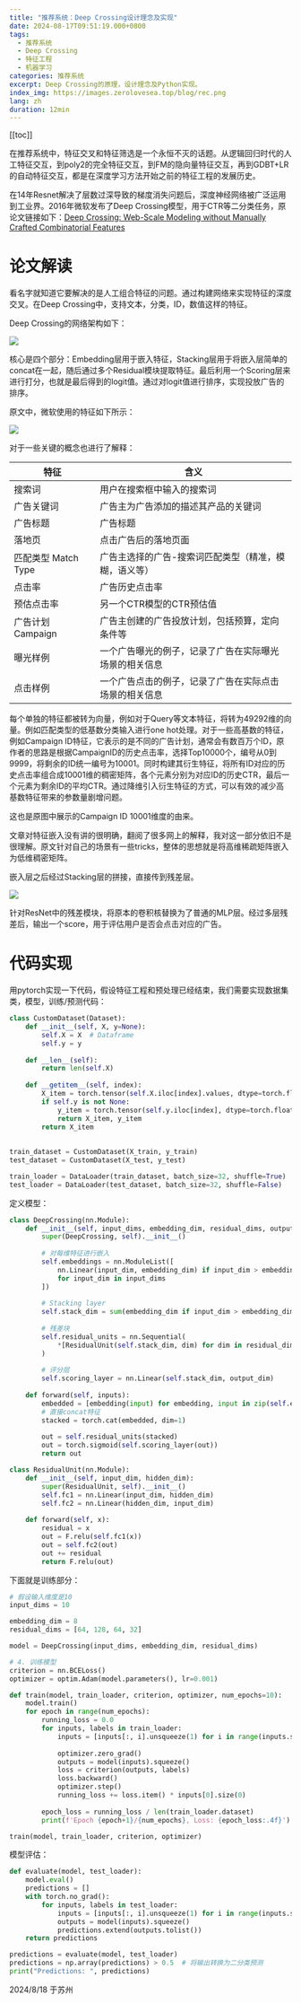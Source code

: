 ```yaml
---
title: "推荐系统：Deep Crossing设计理念及实现"
date: 2024-08-17T09:51:19.000+0800
tags:
  - 推荐系统
  - Deep Crossing
  - 特征工程
  - 机器学习
categories: 推荐系统
excerpt: Deep Crossing的原理，设计理念及Python实现。
index_img: https://images.zerolovesea.top/blog/rec.png
lang: zh
duration: 12min
---
```

[[toc]]

在推荐系统中，特征交叉和特征筛选是一个永恒不灭的话题。从逻辑回归时代的人工特征交互，到poly2的完全特征交互，到FM的隐向量特征交互，再到GDBT+LR的自动特征交互，都是在深度学习方法开始之前的特征工程的发展历史。

在14年Resnet解决了层数过深导致的梯度消失问题后，深度神经网络被广泛运用到工业界。2016年微软发布了Deep Crossing模型，用于CTR等二分类任务，原论文链接如下：[Deep Crossing: Web-Scale Modeling without
Manually Crafted Combinatorial Features
](https://www.kdd.org/kdd2016/papers/files/adf0975-shanA.pdf)

# 论文解读

看名字就知道它要解决的是人工组合特征的问题。通过构建网络来实现特征的深度交叉。在Deep Crossing中，支持文本，分类，ID，数值这样的特征。

Deep Crossing的网络架构如下：

![](https://images.zerolovesea.top/blog/240818-1.png)

核心是四个部分：Embedding层用于嵌入特征，Stacking层用于将嵌入层简单的concat在一起，随后通过多个Residual模块提取特征。最后利用一个Scoring层来进行打分，也就是最后得到的logit值。通过对logit值进行排序，实现投放广告的排序。

原文中，微软使用的特征如下所示：

![](https://images.zerolovesea.top/blog/240818-2.png)

对于一些关键的概念也进行了解释：

| 特征       | 含义                                                   |
| ---------- | ------------------------------------------------------ |
| 搜索词     | 用户在搜索框中输入的搜索词                             |
| 广告关键词 | 广告主为广告添加的描述其产品的关键词                   |
| 广告标题   | 广告标题                                               |
| 落地页     | 点击广告后的落地页面                                   |
| 匹配类型 Match Type   | 广告主选择的广告-搜索词匹配类型（精准，模糊，语义等）  |
| 点击率     | 广告历史点击率                                         |
| 预估点击率 | 另一个CTR模型的CTR预估值                               |
| 广告计划 Campaign   | 广告主创建的广告投放计划，包括预算，定向条件等         |
| 曝光样例   | 一个广告曝光的例子，记录了广告在实际曝光场景的相关信息 |
| 点击样例   | 一个广告点击的例子，记录了广告在实际点击场景的相关信息 |


每个单独的特征都被转为向量，例如对于Query等文本特征，将转为49292维的向量。例如匹配类型的低基数分类输入进行one hot处理。对于一些高基数的特征，例如Campaign ID特征，它表示的是不同的广告计划，通常会有数百万个ID，原作者的思路是根据CampaignID的历史点击率，选择Top10000个，编号从0到9999，将剩余的ID统一编号为10001。同时构建其衍生特征，将所有ID对应的历史点击率组合成10001维的稠密矩阵，各个元素分别为对应ID的历史CTR，最后一个元素为剩余ID的平均CTR。通过降维引入衍生特征的方式，可以有效的减少高基数特征带来的参数量剧增问题。

这也是原图中展示的Campaign ID 10001维度的由来。

文章对特征嵌入没有讲的很明确，翻阅了很多网上的解释，我对这一部分依旧不是很理解。原文针对自己的场景有一些tricks，整体的思想就是将高维稀疏矩阵嵌入为低维稠密矩阵。

嵌入层之后经过Stacking层的拼接，直接传到残差层。

![](https://images.zerolovesea.top/blog/240818-3.png)

针对ResNet中的残差模块，将原本的卷积核替换为了普通的MLP层。经过多层残差后，输出一个score，用于评估用户是否会点击对应的广告。

# 代码实现

用pytorch实现一下代码，假设特征工程和预处理已经结束，我们需要实现数据集类，模型，训练/预测代码：

```python
class CustomDataset(Dataset):
    def __init__(self, X, y=None):
        self.X = X  # Dataframe
        self.y = y
        
    def __len__(self):
        return len(self.X)
    
    def __getitem__(self, index):
        X_item = torch.tensor(self.X.iloc[index].values, dtype=torch.float32)
        if self.y is not None:
            y_item = torch.tensor(self.y.iloc[index], dtype=torch.float32)
            return X_item, y_item
        return X_item
        
        
train_dataset = CustomDataset(X_train, y_train)
test_dataset = CustomDataset(X_test, y_test)

train_loader = DataLoader(train_dataset, batch_size=32, shuffle=True)
test_loader = DataLoader(test_dataset, batch_size=32, shuffle=False)
```

定义模型：

```python
class DeepCrossing(nn.Module):
    def __init__(self, input_dims, embedding_dim, residual_dims, output_dim=1):
        super(DeepCrossing, self).__init__()
        
        # 对每维特征进行嵌入
        self.embeddings = nn.ModuleList([
            nn.Linear(input_dim, embedding_dim) if input_dim > embedding_dim else nn.Identity()
            for input_dim in input_dims
        ])
        
        # Stacking layer
        self.stack_dim = sum(embedding_dim if input_dim > embedding_dim else input_dim for input_dim in input_dims)
        
        # 残差块
        self.residual_units = nn.Sequential(
            *[ResidualUnit(self.stack_dim, dim) for dim in residual_dims]
        )
        
        # 评分层
        self.scoring_layer = nn.Linear(self.stack_dim, output_dim)
        
    def forward(self, inputs):
        embedded = [embedding(input) for embedding, input in zip(self.embeddings, inputs)]
        # 直接concat特征
        stacked = torch.cat(embedded, dim=1)
        
        out = self.residual_units(stacked)
        out = torch.sigmoid(self.scoring_layer(out))
        return out

class ResidualUnit(nn.Module):
    def __init__(self, input_dim, hidden_dim):
        super(ResidualUnit, self).__init__()
        self.fc1 = nn.Linear(input_dim, hidden_dim)
        self.fc2 = nn.Linear(hidden_dim, input_dim)
        
    def forward(self, x):
        residual = x
        out = F.relu(self.fc1(x))
        out = self.fc2(out)
        out += residual
        return F.relu(out)
```

下面就是训练部分：

```python
# 假设输入维度是10
input_dims = 10

embedding_dim = 8
residual_dims = [64, 128, 64, 32]

model = DeepCrossing(input_dims, embedding_dim, residual_dims)

# 4. 训练模型
criterion = nn.BCELoss()
optimizer = optim.Adam(model.parameters(), lr=0.001)

def train(model, train_loader, criterion, optimizer, num_epochs=10):
    model.train()
    for epoch in range(num_epochs):
        running_loss = 0.0
        for inputs, labels in train_loader:
            inputs = [inputs[:, i].unsqueeze(1) for i in range(inputs.shape[1])]
            
            optimizer.zero_grad()
            outputs = model(inputs).squeeze()
            loss = criterion(outputs, labels)
            loss.backward()
            optimizer.step()
            running_loss += loss.item() * inputs[0].size(0)
        
        epoch_loss = running_loss / len(train_loader.dataset)
        print(f'Epoch {epoch+1}/{num_epochs}, Loss: {epoch_loss:.4f}')

train(model, train_loader, criterion, optimizer)
```

模型评估：

```python
def evaluate(model, test_loader):
    model.eval()
    predictions = []
    with torch.no_grad():
        for inputs, labels in test_loader:
            inputs = [inputs[:, i].unsqueeze(1) for i in range(inputs.shape[1])]
            outputs = model(inputs).squeeze()
            predictions.extend(outputs.tolist())
    return predictions

predictions = evaluate(model, test_loader)
predictions = np.array(predictions) > 0.5  # 将输出转换为二分类预测
print("Predictions: ", predictions)
```

2024/8/18 于苏州